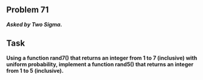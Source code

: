 ## Problem 71
***Asked by Two Sigma.***
## Task
**Using a function rand7() that returns an integer from 1 to 7 (inclusive) with uniform probability, implement a function rand5() that returns an integer from 1 to 5 (inclusive).**
